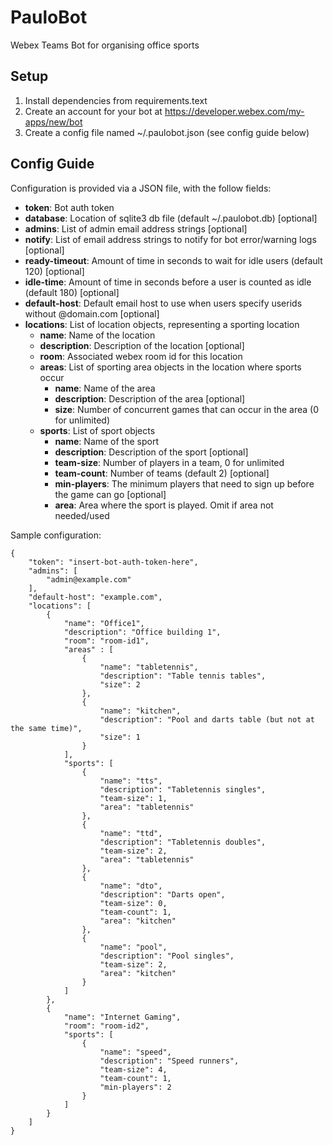 # PauloBot
Webex Teams Bot for organising office sports

## Setup

1. Install dependencies from requirements.text
1. Create an account for your bot at https://developer.webex.com/my-apps/new/bot
1. Create a config file named ~/.paulobot.json (see config guide below)

## Config Guide

Configuration is provided via a JSON file, with the follow fields:
 * **token**: Bot auth token
 * **database**: Location of sqlite3 db file (default ~/.paulobot.db) [optional]
 * **admins**: List of admin email address strings [optional]
 * **notify**: List of email address strings to notify for bot error/warning logs [optional]
 * **ready-timeout**: Amount of time in seconds to wait for idle users (default 120) [optional]
 * **idle-time**: Amount of time in seconds before a user is counted as idle (default 180) [optional]
 * **default-host**: Default email host to use when users specify userids without @domain.com [optional]
 * **locations**: List of location objects, representing a sporting location
   * **name**: Name of the location
   * **description**: Description of the location [optional]
   * **room**: Associated webex room id for this location
   * **areas**: List of sporting area objects in the location where sports occur
     * **name**: Name of the area
     * **description**: Description of the area [optional]
     * **size**: Number of concurrent games that can occur in the area (0 for unlimited)
   * **sports**: List of sport objects
     * **name**: Name of the sport
     * **description**: Description of the sport [optional]
     * **team-size**: Number of players in a team, 0 for unlimited
     * **team-count**: Number of teams (default 2) [optional]
     * **min-players**: The minimum players that need to sign up before the game can go [optional]
     * **area**: Area where the sport is played. Omit if area not needed/used

Sample configuration:
```
{
    "token": "insert-bot-auth-token-here",
    "admins": [
        "admin@example.com"
    ],
    "default-host": "example.com",
    "locations": [
        {
            "name": "Office1",
            "description": "Office building 1",
            "room": "room-id1",
            "areas" : [
                {
                    "name": "tabletennis",
                    "description": "Table tennis tables",
                    "size": 2
                },
                {
                    "name": "kitchen",
                    "description": "Pool and darts table (but not at the same time)",
                    "size": 1
                }
            ],
            "sports": [
                {
                    "name": "tts",
                    "description": "Tabletennis singles",
                    "team-size": 1,
                    "area": "tabletennis"
                },
                {
                    "name": "ttd",
                    "description": "Tabletennis doubles",
                    "team-size": 2,
                    "area": "tabletennis"
                },
                {
                    "name": "dto",
                    "description": "Darts open",
                    "team-size": 0,
                    "team-count": 1,
                    "area": "kitchen"
                },
                {
                    "name": "pool",
                    "description": "Pool singles",
                    "team-size": 2,
                    "area": "kitchen"
                }
            ]
        },
        {
            "name": "Internet Gaming",
            "room": "room-id2",
            "sports": [
                {
                    "name": "speed",
                    "description": "Speed runners",
                    "team-size": 4,
                    "team-count": 1,
                    "min-players": 2
                }
            ]
        }
    ]
}
```
